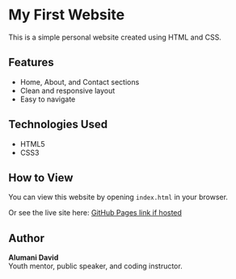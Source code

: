 # My First Website

This is a simple personal website created using HTML and CSS.

## Features

- Home, About, and Contact sections
- Clean and responsive layout
- Easy to navigate

## Technologies Used

- HTML5
- CSS3

## How to View

You can view this website by opening `index.html` in your browser.

Or see the live site here: [GitHub Pages link if hosted]()

## Author

**Alumani David**  
Youth mentor, public speaker, and coding instructor.

